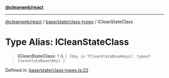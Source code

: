 [**@cleanweb/react**](../../../../README.md)

***

[@cleanweb/react](../../../../modules.md) / [base/state/class-types](../README.md) / ICleanStateClass

# Type Alias: ICleanStateClass

> **ICleanStateClass**: `T` & `{ [Key in TCleanStateBaseKeys]: typeof CleanStateBase[Key] }`

Defined in: [base/state/class-types.ts:22](https://github.com/cleanjsweb/neat-react/blob/14baaff619a13096b0ac0ffe8ec82445197edebb/base/state/class-types.ts#L22)
